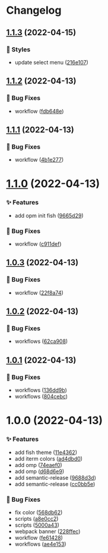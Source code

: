 # Changelog

## [1.1.3](https://github.com/canisminor1990/canisminor-cli/compare/v1.1.2...v1.1.3) (2022-04-15)


### 💄 Styles

* update select menu ([216e107](https://github.com/canisminor1990/canisminor-cli/commit/216e107))

## [1.1.2](https://github.com/canisminor1990/canisminor-cli/compare/v1.1.1...v1.1.2) (2022-04-13)


### 🐛 Bug Fixes

* workflow ([fdb648e](https://github.com/canisminor1990/canisminor-cli/commit/fdb648e))

## [1.1.1](https://github.com/canisminor1990/canisminor-cli/compare/v1.1.0...v1.1.1) (2022-04-13)


### 🐛 Bug Fixes

* workflow ([4b1e277](https://github.com/canisminor1990/canisminor-cli/commit/4b1e277))

# [1.1.0](https://github.com/canisminor1990/canisminor-cli/compare/v1.0.3...v1.1.0) (2022-04-13)


### ✨ Features

* add opm init fish ([9665d29](https://github.com/canisminor1990/canisminor-cli/commit/9665d29))


### 🐛 Bug Fixes

* workflow ([c911def](https://github.com/canisminor1990/canisminor-cli/commit/c911def))

## [1.0.3](https://github.com/canisminor1990/canisminor-cli/compare/v1.0.2...v1.0.3) (2022-04-13)


### 🐛 Bug Fixes

* workflow ([22f8a74](https://github.com/canisminor1990/canisminor-cli/commit/22f8a74))

## [1.0.2](https://github.com/canisminor1990/canisminor-cli/compare/v1.0.1...v1.0.2) (2022-04-13)


### 🐛 Bug Fixes

* workflows ([62ca908](https://github.com/canisminor1990/canisminor-cli/commit/62ca908))

## [1.0.1](https://github.com/canisminor1990/canisminor-cli/compare/v1.0.0...v1.0.1) (2022-04-13)


### 🐛 Bug Fixes

* workflows ([136dd9b](https://github.com/canisminor1990/canisminor-cli/commit/136dd9b))
* workflows ([804cebc](https://github.com/canisminor1990/canisminor-cli/commit/804cebc))

# 1.0.0 (2022-04-13)


### ✨ Features

* add fish theme ([11e4362](https://github.com/canisminor1990/canisminor-cli/commit/11e4362))
* add iterm colors ([ad4dbd0](https://github.com/canisminor1990/canisminor-cli/commit/ad4dbd0))
* add omp ([74eaef0](https://github.com/canisminor1990/canisminor-cli/commit/74eaef0))
* add omp ([d68d6e9](https://github.com/canisminor1990/canisminor-cli/commit/d68d6e9))
* add semantic-release ([9688d3d](https://github.com/canisminor1990/canisminor-cli/commit/9688d3d))
* add semantic-release ([cc0bb5e](https://github.com/canisminor1990/canisminor-cli/commit/cc0bb5e))


### 🐛 Bug Fixes

* fix color ([568db62](https://github.com/canisminor1990/canisminor-cli/commit/568db62))
* scripts ([a8e0cc2](https://github.com/canisminor1990/canisminor-cli/commit/a8e0cc2))
* scripts ([5000a43](https://github.com/canisminor1990/canisminor-cli/commit/5000a43))
* webpack banner ([228ffec](https://github.com/canisminor1990/canisminor-cli/commit/228ffec))
* workflow ([fe61428](https://github.com/canisminor1990/canisminor-cli/commit/fe61428))
* workflows ([ae4e153](https://github.com/canisminor1990/canisminor-cli/commit/ae4e153))
